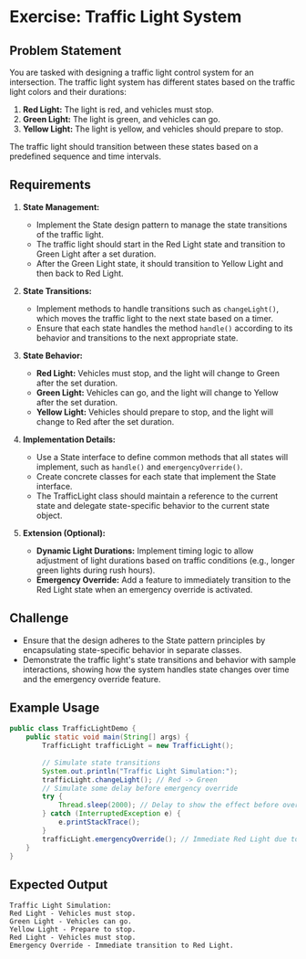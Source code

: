 # Exercise: Traffic Light System

## Problem Statement

You are tasked with designing a traffic light control system for an intersection. The traffic light system has different states based on the traffic light colors and their durations:

1. **Red Light:** The light is red, and vehicles must stop.
2. **Green Light:** The light is green, and vehicles can go.
3. **Yellow Light:** The light is yellow, and vehicles should prepare to stop.

The traffic light should transition between these states based on a predefined sequence and time intervals.

## Requirements

1. **State Management:**
    - Implement the State design pattern to manage the state transitions of the traffic light.
    - The traffic light should start in the Red Light state and transition to Green Light after a set duration.
    - After the Green Light state, it should transition to Yellow Light and then back to Red Light.

2. **State Transitions:**
    - Implement methods to handle transitions such as `changeLight()`, which moves the traffic light to the next state based on a timer.
    - Ensure that each state handles the method `handle()` according to its behavior and transitions to the next appropriate state.

3. **State Behavior:**
    - **Red Light:** Vehicles must stop, and the light will change to Green after the set duration.
    - **Green Light:** Vehicles can go, and the light will change to Yellow after the set duration.
    - **Yellow Light:** Vehicles should prepare to stop, and the light will change to Red after the set duration.

4. **Implementation Details:**
    - Use a State interface to define common methods that all states will implement, such as `handle()` and `emergencyOverride()`.
    - Create concrete classes for each state that implement the State interface.
    - The TrafficLight class should maintain a reference to the current state and delegate state-specific behavior to the current state object.

5. **Extension (Optional):**
    - **Dynamic Light Durations:** Implement timing logic to allow adjustment of light durations based on traffic conditions (e.g., longer green lights during rush hours).
    - **Emergency Override:** Add a feature to immediately transition to the Red Light state when an emergency override is activated.

## Challenge

- Ensure that the design adheres to the State pattern principles by encapsulating state-specific behavior in separate classes.
- Demonstrate the traffic light's state transitions and behavior with sample interactions, showing how the system handles state changes over time and the emergency override feature.

## Example Usage

```java
public class TrafficLightDemo {
    public static void main(String[] args) {
        TrafficLight trafficLight = new TrafficLight();
        
        // Simulate state transitions
        System.out.println("Traffic Light Simulation:");
        trafficLight.changeLight(); // Red -> Green
        // Simulate some delay before emergency override
        try {
            Thread.sleep(2000); // Delay to show the effect before override
        } catch (InterruptedException e) {
            e.printStackTrace();
        }
        trafficLight.emergencyOverride(); // Immediate Red Light due to emergency
    }
}
```

## Expected Output
```plaintext
Traffic Light Simulation:
Red Light - Vehicles must stop.
Green Light - Vehicles can go.
Yellow Light - Prepare to stop.
Red Light - Vehicles must stop.
Emergency Override - Immediate transition to Red Light.
```